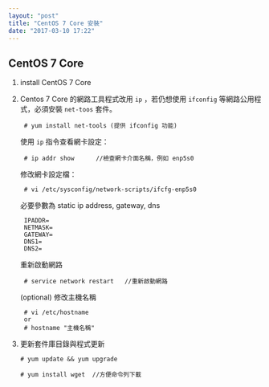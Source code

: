 ```yaml
---
layout: "post"
title: "CentOS 7 Core 安裝"
date: "2017-03-10 17:22"
---
```


## CentOS 7 Core ##

1. install CentOS 7 Core
2. Centos 7 Core 的網路工具程式改用 `ip` ，若仍想使用 `ifconfig` 等網路公用程式，必須安裝 `net-toos` 套件。

		# yum install net-tools (提供 ifconfig 功能)
    使用 `ip` 指令查看網卡設定：
		
		# ip addr show      //檢查網卡介面名稱，例如 enp5s0
	
	修改網卡設定檔：
    	
		# vi /etc/sysconfig/network-scripts/ifcfg-enp5s0
    	
	必要參數為 static ip address, gateway, dns

    	IPADDR=
    	NETMASK=
    	GATEWAY=
    	DNS1=
    	DNS2=
    
	重新啟動網路

    	# service network restart   //重新啟動網路
    
    (optional) 修改主機名稱
    
		# vi /etc/hostname
    	or 
   	 	# hostname "主機名稱"


3.  更新套件庫目錄與程式更新

		# yum update && yum upgrade

    	# yum install wget  //方便命令列下載

